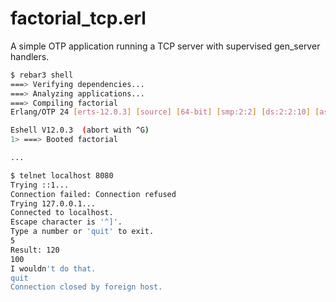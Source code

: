 # factorial_tcp.erl
A simple OTP application running a TCP server with supervised gen_server handlers.

```sh
$ rebar3 shell
===> Verifying dependencies...
===> Analyzing applications...
===> Compiling factorial
Erlang/OTP 24 [erts-12.0.3] [source] [64-bit] [smp:2:2] [ds:2:2:10] [async-threads:1] [jit]

Eshell V12.0.3  (abort with ^G)
1> ===> Booted factorial

...

$ telnet localhost 8080
Trying ::1...
Connection failed: Connection refused
Trying 127.0.0.1...
Connected to localhost.
Escape character is '^]'.
Type a number or 'quit' to exit.
5
Result: 120
100
I wouldn't do that.
quit
Connection closed by foreign host.
```
